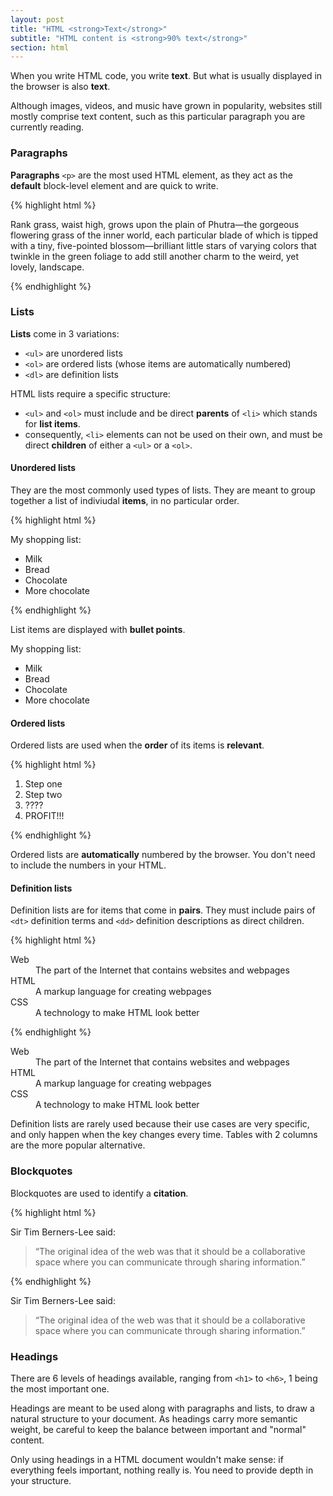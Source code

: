 ```yaml
---
layout: post
title: "HTML <strong>Text</strong>"
subtitle: "HTML content is <strong>90% text</strong>"
section: html
---
```


When you write HTML code, you write **text**. But what is usually displayed in the browser is also **text**.

Although images, videos, and music have grown in popularity, websites still mostly comprise text content, such as this particular paragraph you are currently reading.

### Paragraphs

**Paragraphs** `<p>` are the most used HTML element, as they act as the **default** block-level element and are quick to write.

{% highlight html %}
<p>
  Rank grass, waist high, grows upon the plain of Phutra—the gorgeous flowering grass of the inner world, each particular blade of which is tipped with a tiny, five-pointed blossom—brilliant little stars of varying colors that twinkle in the green foliage to add still another charm to the weird, yet lovely, landscape.
</p>
{% endhighlight %}

### Lists

**Lists** come in 3 variations:

* `<ul>` are unordered lists
* `<ol>` are ordered lists (whose items are automatically numbered)
* `<dl>` are definition lists

HTML lists require a specific structure:

* `<ul>` and `<ol>` must include and be direct **parents** of `<li>` which stands for **list items**.
* consequently, `<li>` elements can not be used on their own, and must be direct **children** of either a `<ul>` or a `<ol>`.

#### Unordered lists

They are the most commonly used types of lists. They are meant to group together a list of indiviudal **items**, in no particular order.

{% highlight html %}
<p>My shopping list:</p>
<ul>
  <li>Milk</li>
  <li>Bread</li>
  <li>Chocolate</li>
  <li>More chocolate</li>
</ul>
{% endhighlight %}

List items are displayed with **bullet points**.

<div class="result">
  <p>My shopping list:</p>
  <ul>
    <li>Milk</li>
    <li>Bread</li>
    <li>Chocolate</li>
    <li>More chocolate</li>
  </ul>
</div>

#### Ordered lists

Ordered lists are used when the **order** of its items is **relevant**.

{% highlight html %}
<ol>
  <li>Step one</li>
  <li>Step two</li>
  <li>????</li>
  <li>PROFIT!!!</li>
</ol>
{% endhighlight %}

Ordered lists are **automatically** numbered by the browser. You don't need to include the numbers in your HTML.

#### Definition lists

Definition lists are for items that come in **pairs**. They must include pairs of `<dt>` definition terms and `<dd>` definition descriptions as direct children.

{% highlight html %}
<dl>
  <dt>Web</dt>
  <dd>The part of the Internet that contains websites and webpages</dd>
  <dt>HTML</dt>
  <dd>A markup language for creating webpages</dd>
  <dt>CSS</dt>
  <dd>A technology to make HTML look better</dd>
</dl>
{% endhighlight %}

<div class="result">
  <dl>
    <dt>Web</dt>
    <dd>The part of the Internet that contains websites and webpages</dd>
    <dt>HTML</dt>
    <dd>A markup language for creating webpages</dd>
    <dt>CSS</dt>
    <dd>A technology to make HTML look better</dd>
  </dl>
</div>

Definition lists are rarely used because their use cases are very specific, and only happen when the key changes every time. Tables with 2 columns are the more popular alternative.

### Blockquotes

Blockquotes are used to identify a **citation**.

{% highlight html %}
<p>Sir Tim Berners-Lee said:</p>
<blockquote>
  “The original idea of the web was that it should be a collaborative space where you can communicate through sharing information.”
</blockquote>
{% endhighlight %}

<div class="result">
  <p>Sir Tim Berners-Lee said:</p>
  <blockquote>
    “The original idea of the web was that it should be a collaborative space where you can communicate through sharing information.”
  </blockquote>
</div>

### Headings

There are 6 levels of headings available, ranging from `<h1>` to `<h6>`, 1 being the most important one.

Headings are meant to be used along with paragraphs and lists, to draw a natural structure to your document. As headings carry more semantic weight, be careful to keep the balance between important and "normal" content.

Only using headings in a HTML document wouldn't make sense: if everything feels important, nothing really is. You need to provide depth in your structure.
